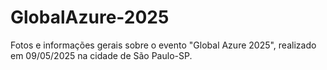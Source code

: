 # GlobalAzure-2025
Fotos e informações gerais sobre o evento "Global Azure 2025", realizado em 09/05/2025 na cidade de São Paulo-SP.

